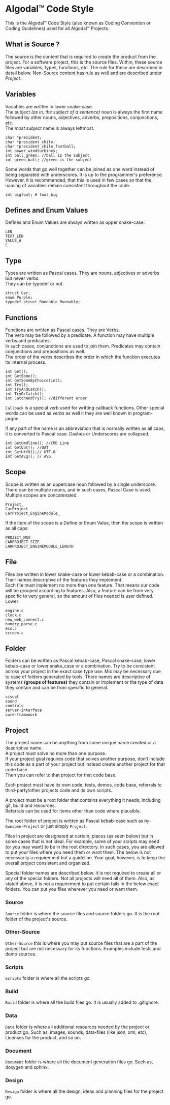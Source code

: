 # Algodal™ Code Style

This is the Algodal™ Code Style (also known as Coding Convention or Coding Guidelines) 
used for all Algodal™ Projects.

## What is Source ?

The source is the content that is required to create the product from the project.  For a software project,
this is the source files.  Within, these source files are variables, types, functions, etc.  The rule for these
are described in detail below.  Non-Source content has rule as well and are described under _Project_.

## Variables

Variables are written in lower snake-case.  
The subject *(as in, the subject of a sentence)* noun is always the first name followed by 
other nouns, adjectives, adverbs, prepositions, conjunctions, etc.  
The *most subject* name is always leftmost.

```
char *president;
char *president_chile;
char *president_chile_football;
int power_windturbines;
int ball_green; //ball is the subject
int green_ball; //green is the subject
```

Some words that go well together can be joined as one word instead of being separated with underscores.
It is up to the programmer's preference.  However, it is recommended, that this is used in few cases so that
the naming of variables remain consistent throughout the code.

```
int bigfoot; # foot_big
```


## Defines and Enum Values

Defines and Enum Values are always written as upper snake-case.

```
LEN
TEXT_LEN
VALUE_A
C
```

## Type

Types are written as Pascal cases.  They are nouns, adjectives or adverbs but never verbs.  
They can be typedef or not.

```
struct Car;
enum Purple;
typedef struct Runnable Runnable;
```

## Functions

Functions are written as Pascal cases.  They are Verbs.  
The verb may be followed by a predicate.  A function may have multiple verbs and predicates.  
In such cases, conjunctions are used to join them.  Predicates may contain conjunctions and prepositions as well.  
The order of the verbs describes the order in which the function executes its internal process.

```
int Get();
int GetSome();
int GetSomeByChoice(int);
int Try();
int TryAndCatch();
int TryOrCatch();
int CatchAndTry(); //different order
```

`Callback` is a special *verb* used for writting callback functions.  Other special words can be used
as *verbs* as well it they are well known in program-jargon.

If any part of the name is an abbreviation that is normally written as all caps, it is converted to
Pascal case.  Dashes or Underscores are collapsed.

```
int GetCmdline(); //CMD Line
int GetUat(); //UAT
int GetUtf8();// UTF-8
int GetAvg(); // AVG
```

## Scope

Scope is written as an uppercase noun followed by a single underscore.  
There can be multiple nouns, and in such cases, Pascal Case is used.  Multiple scopes are concatenated.

```
Project_
CarProject_
CarProject_EngineModule_
```

If the item of the scope is a Define or Enum Value, then the scope is written as all caps.

```
PROJECT_MAX
CARPROJECT_SIZE
CARPROJECT_ENGINEMODULE_LENGTH
```

## File

Files are written in lower snake-case or lower kebab-case or a combination.
Their names descriptive of the features they implement.  
Each file must implement no more than one feature.  That means our code will be grouped according to features.
Also, a feature can be from very specific to very general, so the amount of files needed is user defined.
Lower

```
engine.c
clock.c
new_web_connect.c
hungry_parse.c
ecs.c
screen.c
```

## Folder

Folders can be written as Pascal kebab-case, Pascal snake-case, lower kebab-case or lower snake_case or 
a combination. Try to be consistent across your project in the exact case type use.  Mix may be necessary
due to case of folders generated by tools. There names are 
descriptive of systems **(groups of features)** they contain or implement or the type of data they contain
and can be from specific to general. 

```
visual
sound
controls
server-interface
core-framework
```

## Project

The project name can be anything from some unique name created or a descriptive name.  
A project must solve no more than one purpose.  
If your project goal requires code that solves another purpose, 
don’t include this code as a part of your project but instead create another project for that code base.  
Then you can refer to that project for that code base.

Each project must have its own code, tests, demos, code base, referrals to third-party/other projects code 
and its own scripts.

A project must be a root folder that contains everything it needs, including git, build and resources.  
Referrals can be used for items other than code where plausible.

The root folder of project is written as Pascal kebab-case such as `My-Awesome-Project` or just simply `Project`.

Files in project are designated at certain, places (as seen below) but in some cases that is not ideal.
For example, some of your scripts may need (or you may want) to be in the root directory.  In such cases, you
are allowed to put your files where you need them or want them.  The below is not necessarily a requirement
but a guideline.  Your goal, however, is to keep the overall project consistent and organized.

Special folder names are described below.
It is not required to create all or any of the special folders.  Not all projects will need all of them.
Also, as stated above, it is not a requirement to put certain fails in the below exact folders.  You can put
you files wherever you need or want them.

### Source

`Source` folder is where the source files and source folders go.  It is the root folder of the project's source.

### Other-Source

`Other-Source` this is where you may put source files that are a part of the project but are not necessary for its
functions.  Examples include tests and demo sources.

### Scripts

`Scripts` folder is where all the scripts go.

### Build

`Build` folder is where all the build files go.  It is usually added to .gitignore.

### Data

`Data` folder is where all additional resources needed by the project or product go.  Such as, 
images, sounds, data-files (like json, xml, etc), Licenses for the product, and so on.

### Document

`Document` folder is where all the document generation files go.  Such as,
doxygen and sphinx.

### Design

`Design` folder is where all the design, ideas and planning files for the project go.







